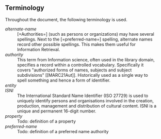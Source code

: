 ## Terminology

Throughout the document, the following terminology is used.

<dl>

  <dt><dfn id="dfn-alternate-name">alternate-name</dfn></dt>
  <dd>
    [=Authorities=] (such as persons or organizations) may have several spellings.
    Next to the [=preferred-name=] spelling, alternate names record other possible spellings.
    This makes them useful for Information Retrieval.
  </dd>

  <dt><dfn id="dfn-authority">authority</dfn></dt>
  <dd>
    This term from Information science, often used in the library domain, specifies a record within a controlled vocabulary.
    Specifically it covers "authorized forms of names, subjects and subject subdivisions" [[MARC21Aut]].
    Historically used as a single way to spell something and hence a form of identifier.
  </dd>


  <dt><dfn id="dfn-entity">entity</dfn></dt>
  <dd>
  </dd>

  <dt><dfn id="dfn-isni">ISNI</dfn></dt>
  <dd>
    The International Standard Name Identifier (ISO 27729) is used to uniquely identify persons and organisations involved in the creation, production, management and distribution of cultural content. ISNI is a unique and permanent 16-digit number.
  </dd>


  <dt><dfn id="dfn-property">property</dfn></dt>
  <dd>
    Todo: definition of a property
  </dd>




  <dt><dfn id="dfn-preferred-name">preferred-name</dfn></dt>
  <dd>
    Todo: definition of a preferred name authority
  </dd>




</dl>
